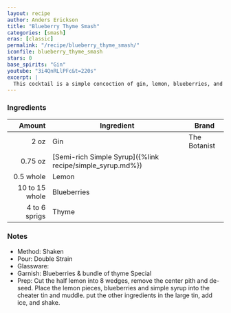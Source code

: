 ```yaml
---
layout: recipe
author: Anders Erickson
title: "Blueberry Thyme Smash"
categories: [smash]
eras: [classic]
permalink: "/recipe/blueberry_thyme_smash/"
iconfile: blueberry_thyme_smash
stars: 0
base_spirits: "Gin"
youtube: "3i4QnRLlPFc&t=220s"
excerpt: |
  This cocktail is a simple concoction of gin, lemon, blueberries, and thyme.
---
```


### Ingredients

|         Amount | Ingredient                                                | Brand        |
| -------------: | --------------------------------------------------------- | ------------ |
|           2 oz | Gin                                                       | The Botanist |
|        0.75 oz | [Semi-rich Simple Syrup]({%link recipe/simple_syrup.md%}) |
|      0.5 whole | Lemon                                                     |
| 10 to 15 whole | Blueberries                                               |
|  4 to 6 sprigs | Thyme                                                     |

### Notes

- Method: Shaken
- Pour: Double Strain
- Glassware:
- Garnish: Blueberries & bundle of thyme Special
- Prep: Cut the half lemon into 8 wedges, remove the center pith and de-seed. Place the lemon pieces, blueberries and simple syrup into the cheater tin and muddle. put the other ingredients in the large tin, add ice, and shake.
